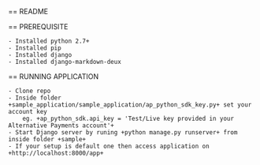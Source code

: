 == README

== PREREQUISITE

    - Installed python 2.7+
    - Installed pip
    - Installed django
    - Installed django-markdown-deux

== RUNNING APPLICATION

    - Clone repo
    - Inside folder +sample_application/sample_application/ap_python_sdk_key.py+ set your account key
        eg. +ap_python_sdk.api_key = 'Test/Live key provided in your Alternative Payments account'+
    - Start Django server by runing +python manage.py runserver+ from inside folder +sample+
    - If your setup is default one then access application on +http://localhost:8000/app+
